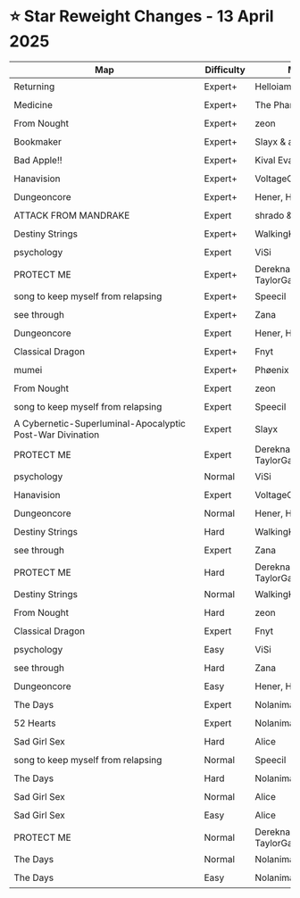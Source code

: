 # ⭐ Star Reweight Changes - 13 April 2025

| <div style="width:325px">Map</div> | <div style="width:75px">Difficulty</div> | <div style="width:200px">Mapper(s)</div> | <div style="width:175px">Star Rating Change</div> |
|-----|------------|-----------|---------------------------------------------------|
| Returning | Expert+ | Helloiamdaan & Aquaflee | ⭐ 12.92 → ⭐ 12.82 |
| Medicine | Expert+ | The Pharmacists | ⭐ 12.56 → ⭐ 12.57 |
| From Nought | Expert+ | zeon | ⭐ 12.38 → ⭐ 12.41 |
| Bookmaker | Expert+ | Slayx & azu | ⭐ 12.18 → ⭐ 12.13 |
| Bad Apple!! | Expert+ | Kival Evan | ⭐ 11.79 → ⭐ 11.5 |
| Hanavision | Expert+ | VoltageO | ⭐ 11.49 → ⭐ 11.09 |
| Dungeoncore | Expert+ | Hener, Hades & Jabob | ⭐ 11.37 → ⭐ 11.27 |
| ATTACK FROM MANDRAKE | Expert | shrado & Voidless | ⭐ 10.48 → ⭐ 10.51 |
| Destiny Strings | Expert+ | WalkingKat | ⭐ 10.47 → ⭐ 10.17 |
| psychology | Expert | ViSi | ⭐ 9.99 → ⭐ 10.3 |
| PROTECT ME | Expert+ | Dereknalox123 & TaylorGaming | ⭐ 9.79 → ⭐ 9.36 |
| song to keep myself from relapsing | Expert+ | Speecil | ⭐ 9.45 → ⭐ 9.54 |
| see through | Expert+ | Zana | ⭐ 9.35 → ⭐ 8.83 |
| Dungeoncore | Expert | Hener, Hades & Jabob | ⭐ 9.2 → ⭐ 9.34 |
| Classical Dragon | Expert+ | Fnyt | ⭐ 9.01 → ⭐ 10.11 |
| mumei | Expert+ | Phøenix | ⭐ 8.6 → ⭐ 8.43 |
| From Nought | Expert | zeon | ⭐ 7.62 → ⭐ 8.18 |
| song to keep myself from relapsing | Expert | Speecil | ⭐ 7.6 → ⭐ 7.19 |
| A Cybernetic-Superluminal-Apocalyptic Post-War Divination | Expert | Slayx | ⭐ 7.49 → ⭐ 7.7 |
| PROTECT ME | Expert | Dereknalox123 & TaylorGaming | ⭐ 7.17 → ⭐ 7.03 |
| psychology | Normal | ViSi | ⭐ 6.84 → ⭐ 7.13 |
| Hanavision | Expert | VoltageO | ⭐ 6.64 → ⭐ 6.74 |
| Dungeoncore | Normal | Hener, Hades & Jabob | ⭐ 6.48 → ⭐ 6.13 |
| Destiny Strings | Hard | WalkingKat | ⭐ 6.39 → ⭐ 6.65 |
| see through | Expert | Zana | ⭐ 6.22 → ⭐ 7.26 |
| PROTECT ME | Hard | Dereknalox123 & TaylorGaming | ⭐ 5.3 → ⭐ 6.0 |
| Destiny Strings | Normal | WalkingKat | ⭐ 5.15 → ⭐ 5.2 |
| From Nought | Hard | zeon | ⭐ 5.02 → ⭐ 6.42 |
| Classical Dragon | Expert | Fnyt | ⭐ 4.93 → ⭐ 6.43 |
| psychology | Easy | ViSi | ⭐ 4.9 → ⭐ 5.55 |
| see through | Hard | Zana | ⭐ 4.89 → ⭐ 5.49 |
| Dungeoncore | Easy | Hener, Hades & Jabob | ⭐ 4.73 → ⭐ 4.83 |
| The Days | Expert | Nolanimations | ⭐ 4.69 → ⭐ 5.24 |
| 52 Hearts | Expert | Nolanimations & Swifter | ⭐ 4.64 → ⭐ 5.79 |
| Sad Girl Sex | Hard | Alice | ⭐ 4.61 → ⭐ 4.91 |
| song to keep myself from relapsing | Normal | Speecil | ⭐ 4.51 → ⭐ 5.2 |
| The Days | Hard | Nolanimations | ⭐ 4.28 → ⭐ 4.67 |
| Sad Girl Sex | Normal | Alice | ⭐ 4.09 → ⭐ 5.33 |
| Sad Girl Sex | Easy | Alice | ⭐ 4.04 → ⭐ 4.79 |
| PROTECT ME | Normal | Dereknalox123 & TaylorGaming | ⭐ 3.65 → ⭐ 4.94 |
| The Days | Normal | Nolanimations | ⭐ 3.43 → ⭐ 4.13 |
| The Days | Easy | Nolanimations | ⭐ 3.22 → ⭐ 3.33 |